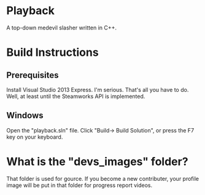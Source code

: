 # Playback
A top-down medevil slasher written in C++. 

# Build Instructions

## Prerequisites
Install Visual Studio 2013 Express. I'm serious. That's all you have to do. Well, at least until the Steamworks API is implemented.

## Windows
Open the "playback.sln" file.  Click "Build-> Build Solution", or press the F7 key on your keyboard.

# What is the "devs_images" folder?
That folder is used for gource. If you become a new contributer, your profile image will be put in that folder for progress report videos.


